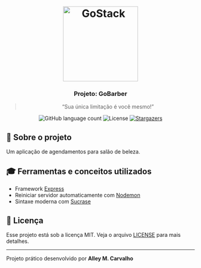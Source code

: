 <h1 align="center">
    <img src="https://rocketseat-cdn.s3-sa-east-1.amazonaws.com/bootcamp-header.png" width="200px" alt="GoStack" />
</h1>

<h3 align="center">
  Projeto: GoBarber
</h3>

<blockquote align="center">“Sua única limitação é você mesmo!”</blockquote>

<p align="center">
  <img src="https://img.shields.io/github/languages/count/alleycarvalho/gobarber?color=%2304D361" alt="GitHub language count">

  <img src="https://img.shields.io/badge/license-MIT-%2304D361" alt="License">

  <a href="https://github.com/alleycarvalho/gobarber/stargazers">
    <img src="https://img.shields.io/github/stars/alleycarvalho/gobarber?style=social" alt="Stargazers">
  </a>
</p>

## :rocket: Sobre o projeto

Um aplicação de agendamentos para salão de beleza.

## :mortar_board: Ferramentas e conceitos utilizados

- Framework [Express](https://expressjs.com/pt-br/)
- Reiniciar servidor automaticamente com [Nodemon](https://github.com/remy/nodemon/)
- Sintaxe moderna com [Sucrase](https://github.com/alangpierce/sucrase/)

## :memo: Licença

Esse projeto está sob a licença MIT. Veja o arquivo [LICENSE](LICENSE.md) para mais detalhes.

---

Projeto prático desenvolvido por <b>Alley M. Carvalho</b>

